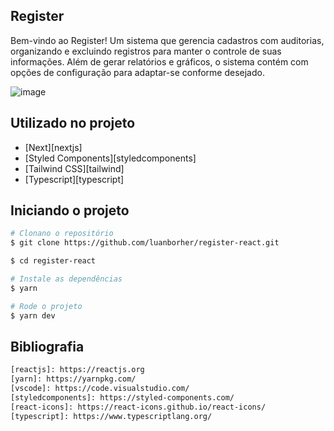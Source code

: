 ## Register

Bem-vindo ao Register! Um sistema que gerencia cadastros com auditorias, organizando e excluindo registros para manter o controle de suas informações. Além de gerar relatórios e gráficos, o sistema contém com opções de configuração para adaptar-se conforme desejado.

![image](https://user-images.githubusercontent.com/56548147/135773576-3148b7a2-e704-40a3-81cc-cbf0ca66bb28.png)

## Utilizado no projeto

- [Next][nextjs]
- [Styled Components][styledcomponents]
- [Tailwind CSS][tailwind]
- [Typescript][typescript]

## Iniciando o projeto

```bash
# Clonano o repositório
$ git clone https://github.com/luanborher/register-react.git

$ cd register-react

# Instale as dependências
$ yarn

# Rode o projeto
$ yarn dev
```

## Bibliografia

```bash
[reactjs]: https://reactjs.org
[yarn]: https://yarnpkg.com/
[vscode]: https://code.visualstudio.com/
[styledcomponents]: https://styled-components.com/
[react-icons]: https://react-icons.github.io/react-icons/
[typescript]: https://www.typescriptlang.org/
```

